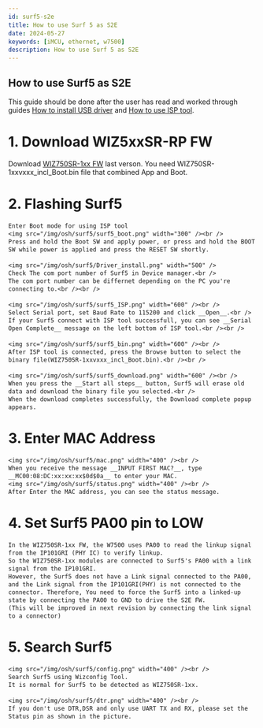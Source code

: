 ```yaml
---
id: surf5-s2e
title: How to use Surf 5 as S2E
date: 2024-05-27
keywords: [iMCU, ethernet, w7500]
description: How to use Surf 5 as S2E
---
```


## How to use Surf5 as S2E
This guide should be done after the user has read and worked through guides [How to install USB driver](./install-usb-driver.md) and [How to use ISP tool](./flashing-Surf5.md).

# 1. Download WIZ5xxSR-RP FW
   Download [WIZ750SR-1xx FW](https://github.com/Wiznet/WIZ750SR/releases) last verson.
   You need WIZ750SR-1xxvxxx_incl_Boot.bin file that combined App and Boot.

# 2. Flashing Surf5
    Enter Boot mode for using ISP tool
    <img src="/img/osh/surf5/surf5_boot.png" width="300" /><br />
    Press and hold the Boot SW and apply power, or press and hold the BOOT SW while power is applied and press the RESET SW shortly.

    <img src="/img/osh/surf5/Driver_install.png" width="500" />
    Check The com port number of Surf5 in Device manager.<br />
    The com port number can be differnet depending on the PC you're connecting to.<br /><br />

    <img src="/img/osh/surf5/surf5_ISP.png" width="600" /><br />
    Select Serial port, set Baud Rate to 115200 and click __Open__.<br />
    If your Surf5 connect with ISP tool successfull, you can see __Serial Open Complete__ message on the left bottom of ISP tool.<br /><br />

    <img src="/img/osh/surf5/surf5_bin.png" width="600" /><br />
    After ISP tool is connected, press the Browse button to select the binary file(WIZ750SR-1xxvxxx_incl_Boot.bin).<br /><br />

    <img src="/img/osh/surf5/surf5_download.png" width="600" /><br />
    When you press the __Start all steps__ button, Surf5 will erase old data and download the binary file you selected.<br />
    When the download completes successfully, the Download complete popup appears.

# 3. Enter MAC Address
    <img src="/img/osh/surf5/mac.png" width="400" /><br />
    When you receive the message __INPUT FIRST MAC?__, type __MC00:08:DC:xx:xx:xx$0d$0a__ to enter your MAC.
    <img src="/img/osh/surf5/status.png" width="400" /><br />
    After Enter the MAC address, you can see the status message.


# 4. Set Surf5 PA00 pin to LOW

    In the WIZ750SR-1xx FW, the W7500 uses PA00 to read the linkup signal from the IP101GRI (PHY IC) to verify linkup.
    So the WIZ750SR-1xx modules are connected to Surf5's PA00 with a link signal from the IP101GRI.
    However, the Surf5 does not have a Link signal connected to the PA00, and the Link signal from the IP101GRI(PHY) is not connected to the connector. Therefore, You need to force the Surf5 into a linked-up state by connecting the PA00 to GND to drive the S2E FW.
    (This will be improved in next revision by connecting the link signal to a connector)
    

# 5. Search Surf5
    <img src="/img/osh/surf5/config.png" width="400" /><br />
    Search Surf5 using Wizconfig Tool.
    It is normal for Surf5 to be detected as WIZ750SR-1xx.

    <img src="/img/osh/surf5/dtr.png" width="400" /><br />
    If you don't use DTR,DSR and only use UART TX and RX, please set the Status pin as shown in the picture.
    
